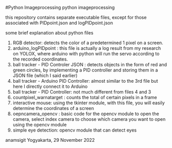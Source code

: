 #Python Imageprocessing
python imageprocessing

this repository contains separate executable files, except for those associated with PIDpoint.json and logPIDpoint.json

some brief explanation about python files
1. RGB detector: detects the color of a predetermined 1 pixel on a screen.
2. arduino_logPIDpoint : this file is actually a log result from my research on YOLOX, where arduino with python will run the servo according to the recorded coordinates.
3. ball tracker - PID Controler JSON : detects objects in the form of red and green circles, by implementing a PID controller and storing them in a JSON file (which I said earlier)
4. ball tracker - Arduino PID Controller: almost similar to the 3rd file but here I directly connect it to Arduino
5. ball tracker - PID Controller: not much different from files 4 and 3
6. countpixel_warnatarget : counts the total of certain pixels in a frame
7. interactive mouse: using the tkinter module, with this file, you will easily determine the coordinates of a screen
8. oepncamera_opencv : basic code for the opencv module to open the camera, select index camera to choose which camera you want to open using the opencv module
9. simple eye detection: opencv module that can detect eyes

anamsigit
Yogyakarta, 29 November 2022
